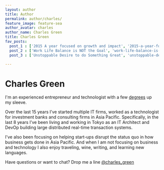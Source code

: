 ```yaml
---
layout: author
title: Author
permalink: author/charles/
feature_image: feature-sea
author_avatar: charles
author_name: Charles Green
title: Charles Green
fav_posts:
  post_1 : ['2015 A year focused on growth and impact', '2015-a-year-focused-on-growth-and-impact/', 'I will adjust my focus from technology and implementation to execution and growth...']
  post_2 : ['Work Life Balance is NOT the Goal', 'work-life-balance-is-not-the-goal/', 'Work life balance is not the goal. Doing what you are good at and enjoy it is.']
  post_3 : ['Unstoppable Desire to do Something Great', 'unstoppable-desire-to-do-something-great/', 'Unstoppable Desire to do Something Great']

---
```


# Charles Green

I'm an experienced entrepreneur and technologist with a few [degrees](https://www.linkedin.com/in/charlesgreen) up my sleeve.

Over the last 15 years I’ve started multiple IT firms, worked as a technologist for investment banks and consulting firms in Asia Pacific. Specifically, in the last 8 years I’ve been living and working in Tokyo as an IT Architect and DevOp building large distributed real-time transaction systems.

I've also been focusing on helping start-ups disrupt the status quo in how business gets done in Asia Pacific. And when I am not focusing on business and technology I also enjoy traveling, wine, writing, and learning new languages.

Have questions or want to chat? Drop me a line [@charles_green](https://twitter.com/charles_green)
